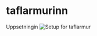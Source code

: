 # taflarmurinn
Uppsetningin
![Setup for taflarmur](https://github.com/arnargisla/taflarmurinn/taflarmur-setup.jpg")

